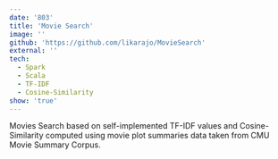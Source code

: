 ```yaml
---
date: '803'
title: 'Movie Search'
image: ''
github: 'https://github.com/likarajo/MovieSearch'
external: ''
tech:
  - Spark
  - Scala
  - TF-IDF
  - Cosine-Similarity
show: 'true'
---
```


Movies Search based on self-implemented TF-IDF values and Cosine-Similarity computed using movie plot summaries data taken from CMU Movie Summary Corpus.